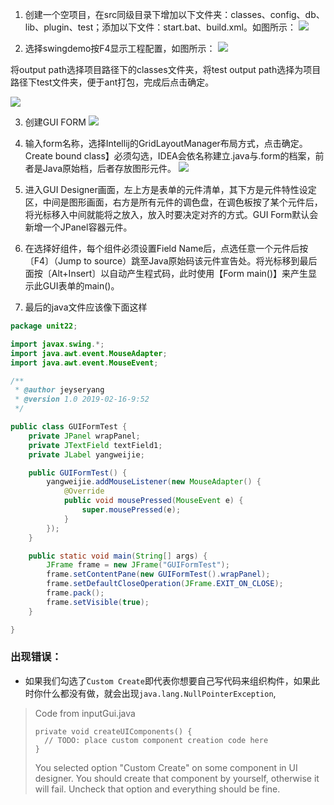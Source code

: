 1. 创建一个空项目，在src同级目录下增加以下文件夹：classes、config、db、lib、plugin、test；添加以下文件：start.bat、build.xml。如图所示：
![](https://upload-images.jianshu.io/upload_images/7024242-efb4275f73e4a8c8.png?imageMogr2/auto-orient/strip%7CimageView2/2/w/1240)

2. 选择swingdemo按F4显示工程配置，如图所示：
![](https://upload-images.jianshu.io/upload_images/7024242-8a53f35d312288a5.png?imageMogr2/auto-orient/strip%7CimageView2/2/w/1240)

将output path选择项目路径下的classes文件夹，将test output path选择为项目路径下test文件夹，便于ant打包，完成后点击确定。

![](https://upload-images.jianshu.io/upload_images/7024242-68401a801493ffda.png?imageMogr2/auto-orient/strip%7CimageView2/2/w/1240)

3. 创建GUI FORM
![](https://upload-images.jianshu.io/upload_images/7024242-81c34447ab0db320.png?imageMogr2/auto-orient/strip%7CimageView2/2/w/1240)

4. 输入form名称，选择Intellij的GridLayoutManager布局方式，点击确定。Create bound class】必须勾选，IDEA会依名称建立.java与.form的档案，前者是Java原始档，后者存放图形元件。
![](https://upload-images.jianshu.io/upload_images/7024242-2aeb843ce9644095.png?imageMogr2/auto-orient/strip%7CimageView2/2/w/1240)

5. 进入GUI Designer画面，左上方是表单的元件清单，其下方是元件特性设定区，中间是图形画面，右方是所有元件的调色盘，在调色板按了某个元件后，将光标移入中间就能将之放入，放入时要决定对齐的方式。GUI Form默认会新增一个JPanel容器元件。

6. 在选择好组件，每个组件必须设置Field Name后，点选任意一个元件后按〔F4〕（Jump to source）跳至Java原始码该元件宣告处。将光标移到最后面按〔Alt+Insert〕以自动产生程式码，此时使用【Form main()】来产生显示此GUI表单的main()。

7. 最后的java文件应该像下面这样
```java
package unit22;

import javax.swing.*;
import java.awt.event.MouseAdapter;
import java.awt.event.MouseEvent;

/**
 * @author jeyseryang
 * @version 1.0 2019-02-16-9:52
 */

public class GUIFormTest {
    private JPanel wrapPanel;
    private JTextField textField1;
    private JLabel yangweijie;

    public GUIFormTest() {
        yangweijie.addMouseListener(new MouseAdapter() {
            @Override
            public void mousePressed(MouseEvent e) {
                super.mousePressed(e);
            }
        });
    }

    public static void main(String[] args) {
        JFrame frame = new JFrame("GUIFormTest");
        frame.setContentPane(new GUIFormTest().wrapPanel);
        frame.setDefaultCloseOperation(JFrame.EXIT_ON_CLOSE);
        frame.pack();
        frame.setVisible(true);
    }

}
```

### 出现错误：
- 如果我们勾选了`Custom Create`即代表你想要自己写代码来组织构件，如果此时你什么都没有做，就会出现`java.lang.NullPointerException`,
> Code from inputGui.java
> ```
> private void createUIComponents() {
>   // TODO: place custom component creation code here
> }
> ```
> You selected option "Custom Create" on some component in UI designer. You should create that component by yourself, otherwise it will fail. Uncheck that option and everything should be fine.